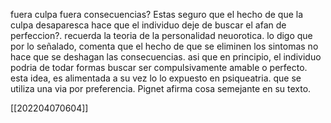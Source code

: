 fuera culpa fuera consecuencias?
 Estas seguro que el hecho de que la culpa desaparesca hace que el individuo deje de buscar el afan de perfeccion?. recuerda la teoria de la personalidad neuorotica.  lo digo que por lo señalado, comenta que el hecho de que se eliminen los sintomas no hace que se deshagan las consecuencias. 
 asi que en principio, el individuo podria de todar formas buscar ser compulsivamente amable o perfecto. esta idea, es alimentada a su vez lo lo expuesto en psiqueatria. que se utiliza una via por preferencia. Pignet afirma cosa semejante en su texto.
 
 [[202204070604]]